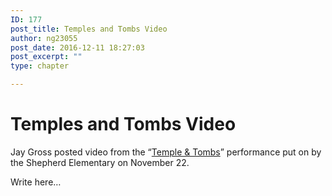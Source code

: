 ```yaml
---
ID: 177
post_title: Temples and Tombs Video
author: ng23055
post_date: 2016-12-11 18:27:03
post_excerpt: ""
type: chapter

---
```

<div id="temples-and-tombs-video" class="section level1">
<h1>Temples and Tombs Video</h1>
Jay Gross posted video from the “<a href="https://www.facebook.com/jgross811/videos/10154356669348445/">Temple &amp; Tombs</a>” performance put on by the Shepherd Elementary on November 22.

Write here…

</div>
